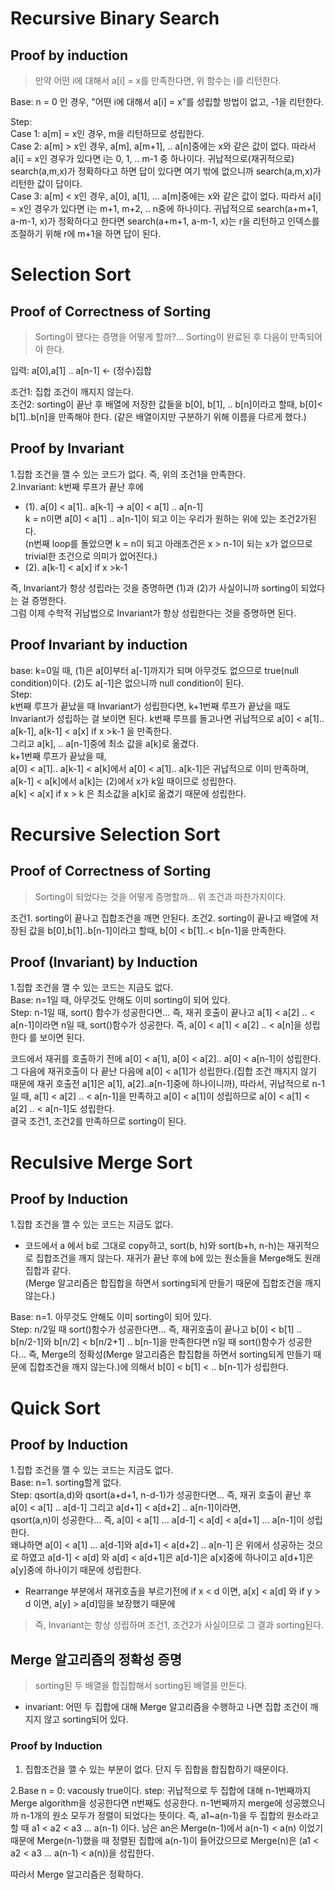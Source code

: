 # Recursive Binary Search
## Proof by induction

> 만약 어떤 i에 대해서 a[i] = x를 만족한다면, 위 함수는 i를 리턴한다.

Base: n = 0 인 경우, "어떤 i에 대해서 a[i] = x"를 성립할 방법이 없고, -1을 리턴한다.

Step:   
  Case 1: a[m] = x인 경우, m을 리턴하므로 성립한다.   
  Case 2: a[m] > x인 경우, a[m], a[m+1], .. a[n]중에는 x와 같은 값이 없다. 따라서 a[i] = x인 경우가 있다면 i는 0, 1, .. m-1 중 하나이다.
  귀납적으로(재귀적으로) search(a,m,x)가 정확하다고 하면 답이 있다면 여기 밖에 없으니까 search(a,m,x)가 리턴한 값이 답이다.   
  Case 3: a[m] < x인 경우, a[0], a[1], ... a[m]중에는 x와 같은 값이 없다. 따라서 a[i] = x인 경우가 있다면 i는 m+1, m+2, .. n중에 하나이다. 귀납적으로 search(a+m+1, a-m-1, x)가 정확하다고 한다면 search(a+m+1, a-m-1, x)는 r을 리턴하고 인덱스를 조절하기 위해 r에 m+1을 하면 답이 된다.

# Selection Sort
## Proof of Correctness of Sorting
> Sorting이 됐다는 증명을 어떻게 할까?...
Sorting이 완료된 후 다음이 만족되어야 한다.   

입력: a[0],a[1] .. a[n-1] <- (정수)집합  

  조건1: 집합 조건이 깨지지 않는다.   
  조건2: sorting이 끝난 후 배열에 저장한 값들을
  b[0], b[1], .. b[n]이라고 할때, b[0]< b[1]..b[n]을 만족해야 한다.   (같은 배열이지만 구분하기 위해 이름을 다르게 했다.)

## Proof by Invariant
1.집합 조건을 깰 수 있는 코드가 없다. 즉, 위의 조건1을 만족한다.   
2.Invariant: k번째 루프가 끝난 후에   
* (1). a[0] < a[1].. a[k-1]  -> a[0] < a[1] .. a[n-1]  
k = n이면 a[0] < a[1] .. a[n-1]이 되고 이는 우리가 원하는 위에 있는 조건2가된다.  
(n번째 loop를 돌았으면 k = n이 되고 아래조건은 x > n-1이 되는 x가 없으므로 trivial한 조건으로 의미가 없어진다.)   
* (2). a[k-1] < a[x] if x >k-1   

즉, Invariant가 항상 성립라는 것을 증명하면 (1)과 (2)가 사실이니까 sorting이 되었다는 걸 증명한다.   
그럼 이제 수학적 귀납법으로 Invariant가 항상 성립한다는 것을 증명하면 된다.
## Proof Invariant by induction
base: k=0일 때, (1)은 a[0]부터 a[-1]까지가 되며 아무것도 없으므로 true(null condition)이다. (2)도 a[-1]은 없으니까 null condition이 된다.   
Step:   
k번째 루프가 끝났을 때 Invariant가 성립한다면, k+1번째 루프가 끝났을 때도 Invariant가 성립하는 걸 보이면 된다.
k번째 루프를 돌고나면 귀납적으로 a[0] < a[1].. a[k-1], a[k-1] < a[x] if x >k-1 을 만족한다.   
그리고 a[k], .. a[n-1]중에 최소 값을 a[k]로 옮겼다.   
k+1번째 루프가 끝났을 때,   
a[0] < a[1].. a[k-1] < a[k]에서 a[0] < a[1].. a[k-1]은 귀납적으로 이미 만족하며, a[k-1] < a[k]에서 a[k]는 (2)에서 x가 k일 때이므로 성립한다.   
a[k] < a[x] if x > k 은 최소값을 a[k]로 옮겼기 때문에 성립한다.  

# Recursive Selection Sort
## Proof of Correctness of Sorting
>Sorting이 되었다는 것을 어떻게 증명할까... 위 조건과 마찬가지이다.

조건1. sorting이 끝나고 집합조건을 깨면 안된다.
조건2. sorting이 끝나고 배열에 저장된 값을 b[0],b[1]..b[n-1]이라고 할때, b[0] < b[1]..< b[n-1]을 만족한다.

## Proof (Invariant) by Induction
1.집합 조건을 깰 수 있는 코드는 지금도 없다.   
Base: n=1일 때, 아무것도 안해도 이미 sorting이 되어 있다.   
Step: n-1일 때, sort() 함수가 성공한다면... 즉, 재귀 호출이 끝나고 a[1] < a[2] .. < a[n-1]이라면 n일 때, sort()함수가 성공한다. 즉, a[0] < a[1] < a[2] .. < a[n]을 성립한다 를 보이면 된다.

코드에서 재귀를 호출하기 전에 a[0] < a[1], a[0] < a[2].. a[0] < a[n-1]이 성립한다. 그 다음에 재귀호출이 다 끝난 다음에 a[0] < a[1]가 성립한다.(집합 조건 깨지지 않기 때문에 재귀 호출전 a[1]은 a[1], a[2]..a[n-1]중에 하나이니까), 따라서, 귀납적으로 n-1일 때, a[1] < a[2] .. < a[n-1]을 만족하고 a[0] < a[1]이 성립하므로 a[0] < a[1] < a[2] .. < a[n-1]도 성립한다.   
결국 조건1, 조건2를 만족하므로 sorting이 된다.

# Reculsive Merge Sort
## Proof by Induction

1.집합 조건을 깰 수 있는 코드는 지금도 없다.   
* 코드에서 a 에서 b로 그대로 copy하고, sort(b, h)와 sort(b+h, n-h)는 재귀적으로 집합조건을 깨지 않는다. 재귀가 끝난 후에 b에 있는 원소들을 Merge해도 원래 집합과 같다.   
(Merge 알고리즘은 합집합을 하면서 sorting되게 만들기 때문에 집합조건을 깨지 않는다.)

Base: n=1. 아무것도 안해도 이미 sorting이 되어 있다.   
Step: n/2일 때 sort()함수가 성공한다면... 즉, 재귀호출이 끝나고 b[0] < b[1] .. b[n/2-1]와 b[n/2] < b[n/2+1] .. b[n-1]을 만족한다면 n일 때 sort()함수가 성공한다... 즉, Merge의 정확성(Merge 알고리즘은 합집합을 하면서 sorting되게 만들기 때문에 집합조건을 깨지 않는다.)에 의해서 b[0] < b[1] < .. b[n-1]가 성립한다. 

# Quick Sort
## Proof by Induction
1.집합 조건을 깰 수 있는 코드는 지금도 없다.   
Base: n=1. sorting할게 없다.   
Step: qsort(a,d)와 qsort(a+d+1, n-d-1)가 성공한다면... 즉, 재귀 호출이 끝난 후 a[0] < a[1] .. a[d-1] 그리고 a[d+1] < a[d+2] .. a[n-1]이라면,   
qsort(a,n)이 성공한다... 즉, a[0] < a[1] ... a[d-1] < a[d] < a[d+1] ... a[n-1]이 성립한다.   
왜냐하면 a[0] < a[1] ... a[d-1]와 a[d+1] < a[d+2] .. a[n-1] 은 위에서 성공하는 것으로 하였고 a[d-1] < a[d] 와 a[d] < a[d+1]은 a[d-1]은 a[x]중에 하나이고 a[d+1]은 a[y]중에 하나이기 때문에 성립한다.

* Rearrange 부분에서 재귀호출을 부르기전에 if x < d 이면, a[x] < a[d] 와 if y > d 이면, a[y] > a[d]임을 보장했기 때문에


> 즉, Invariant는 항상 성립하며 조건1, 조건2가 사실이므로 그 결과 sorting된다.


## Merge 알고리즘의 정확성 증명
> sorting된 두 배열을 합집합해서 sorting된 배열을 만든다.

* invariant: 어떤 두 집합에 대해 Merge 알고리즘을 수행하고 나면 집합 조건이 깨지지 않고 sorting되어 있다.

### Proof by Induction
1. 집합조건을 깰 수 있는 부분이 없다. 단지 두 집합을 합집합하기 때문이다.

2.Base n = 0: vacously true이다.
step: 
귀납적으로 두 집합에 대해 n-1번째까지 Merge algorithm을 성공한다면 n번째도 성공한다.  n-1번째까지 merge에 성공했으니까 n-1개의 원소 모두가 정렬이 되었다는 뜻이다. 즉, a1~a(n-1)을 두 집합의 원소라고 할 때
a1 < a2 < a3 ... a(n-1) 이다. 남은 an은 Merge(n-1)에서 a(n-1) < a(n) 이었기 때문에 Merge(n-1)했을 때 정렬된 집합에 a(n-1)이 들어갔으므로 Merge(n)은 (a1 < a2 < a3 ... a(n-1) < a(n))을 성립한다.

따라서 Merge 알고리즘은 정확하다.